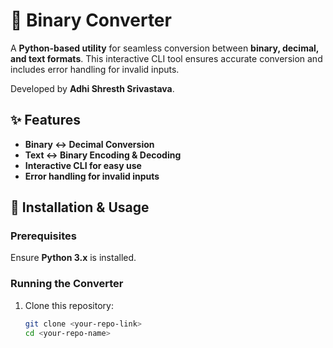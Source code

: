 # 🔢 Binary Converter  

A **Python-based utility** for seamless conversion between **binary, decimal, and text formats**. This interactive CLI tool ensures accurate conversion and includes error handling for invalid inputs.  

Developed by **Adhi Shresth Srivastava**.  

## ✨ Features  
- **Binary ↔ Decimal Conversion**  
- **Text ↔ Binary Encoding & Decoding**  
- **Interactive CLI for easy use**  
- **Error handling for invalid inputs**  

## 🚀 Installation & Usage  

### Prerequisites  
Ensure **Python 3.x** is installed.  

### Running the Converter  
1. Clone this repository:  
   ```sh
   git clone <your-repo-link>
   cd <your-repo-name>
